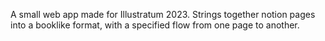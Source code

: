 A small web app made for Illustratum 2023. Strings together notion pages into a booklike format, with a specified flow from one page to another.
